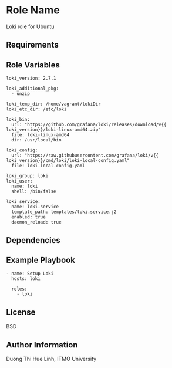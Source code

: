 # Role Name

Loki role for Ubuntu

## Requirements

## Role Variables

    loki_version: 2.7.1

    loki_additional_pkg:
      - unzip

    loki_temp_dir: /home/vagrant/lokiDir
    loki_etc_dir: /etc/loki

    loki_bin:
      url: "https://github.com/grafana/loki/releases/download/v{{ loki_version}}/loki-linux-amd64.zip"
      file: loki-linux-amd64
      dir: /usr/local/bin

    loki_config:
      url: "https://raw.githubusercontent.com/grafana/loki/v{{ loki_version}}/cmd/loki/loki-local-config.yaml"
      file: loki-local-config.yaml

    loki_group: loki
    loki_user:
      name: loki
      shell: /bin/false

    loki_service:
      name: loki.service
      template_path: templates/loki.service.j2
      enabled: true
      daemon_reload: true

## Dependencies

## Example Playbook

    - name: Setup Loki
      hosts: loki

      roles:
        - loki

## License

BSD

## Author Information

Duong Thi Hue Linh, ITMO University
